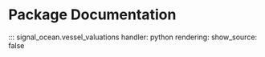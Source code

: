 # Package Documentation
::: signal_ocean.vessel_valuations
    handler: python
    rendering:
      show_source: false